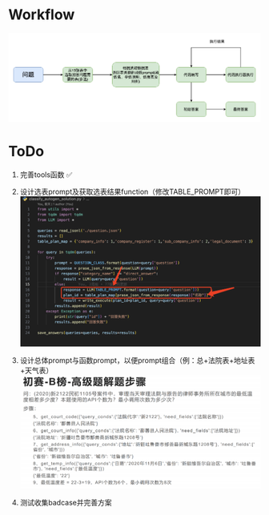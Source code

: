 # Workflow
![](img/b_list.png)
# ToDo
1. 完善tools函数 ✅

2. 设计选表prompt及获取选表结果function（修改TABLE_PROMPT即可）
![](img/classify.png)

3. 设计总体prompt与函数prompt，以便prompt组合（例：总+法院表+地址表+天气表）
![](img/example.png)

4. 测试收集badcase并完善方案